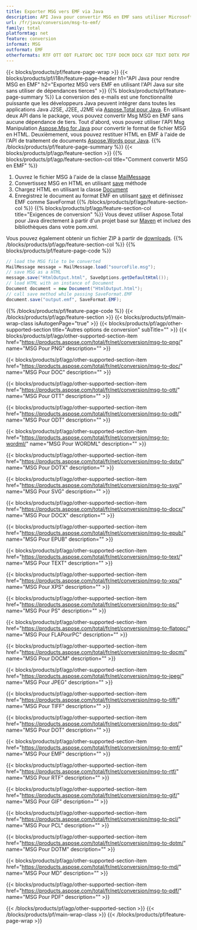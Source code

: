 ```yaml
---
title: Exporter MSG vers EMF via Java
description: API Java pour convertir MSG en EMF sans utiliser Microsoft Word ou Outlook
url: /fr/java/conversion/msg-to-emf/
family: total
platformtag: net
feature: conversion
informat: MSG
outformat: EMF
otherformats: RTF OTT ODT FLATOPC DOC TIFF DOCM DOCX GIF TEXT DOTX PDF SVG DOTM PNG PCL JPEG EMF DOT PS MD EPUB XPS WORDML
---
```

{{< blocks/products/pf/feature-page-wrap >}}
{{< blocks/products/pf/i18n/feature-page-header h1="API Java pour rendre MSG en EMF" h2="Exportez MSG vers EMF en utilisant l'API Java sur site sans utiliser de dépendances tierces" >}}
{{% blocks/products/pf/feature-page-summary %}}
La conversion des e-mails est une fonctionnalité puissante que les développeurs Java peuvent intégrer dans toutes les applications Java J2SE, J2EE, J2ME via [Aspose.Total pour Java](https://products.aspose.com/total/java/). En utilisant deux API dans le package, vous pouvez convertir Msg MSG en EMF sans aucune dépendance de tiers. Tout d'abord, vous pouvez utiliser l'API Msg Manipulation [Aspose.Msg for Java](https://products.aspose.com/msg/java/) pour convertir le format de fichier MSG en HTML. Deuxièmement, vous pouvez restituer HTML en EMF à l'aide de l'API de traitement de documents [Aspose.Words pour Java](https://products.aspose.com/words/java/).
{{% /blocks/products/pf/feature-page-summary  %}}
{{< blocks/products/pf/agp/feature-section >}}
{{% blocks/products/pf/agp/feature-section-col title="Comment convertir MSG en EMF" %}}
1. Ouvrez le fichier MSG à l'aide de la classe [MailMessage](https://apireference.aspose.com/msg/java/com.aspose.msg/mailmessage)
2. Convertissez MSG en HTML en utilisant [save](https://apireference.aspose.com/msg/java/com.aspose.msg/MailMessage#save(java.io.OutputStream,%20com.aspose.msg.SaveOptions)) méthode
3. Chargez HTML en utilisant la classe [Document](https://apireference.aspose.com/words/java/com.aspose.words/Document)
4. Enregistrez le document au format EMF en utilisant [save](https://apireference.aspose.com/words/java/com.aspose.words/Document#save(java.lang.String,com.aspose.words.SaveOptions)) et définissez EMF comme SaveFormat
{{% /blocks/products/pf/agp/feature-section-col %}}
{{% blocks/products/pf/agp/feature-section-col title="Exigences de conversion" %}}
Vous devez utiliser Aspose.Total pour Java directement à partir d'un projet basé sur [Maven](https://repository.aspose.com/webapp/#/artifacts/browse/tree/General/repo/com/aspose/aspose-total) et incluez des bibliothèques dans votre pom.xml.

Vous pouvez également obtenir un fichier ZIP à partir de [downloads](https://downloads.aspose.com/total/java).
{{% /blocks/products/pf/agp/feature-section-col %}}
{{% blocks/products/pf/feature-page-code %}}
```cs
// load the MSG file to be converted
MailMessage message = MailMessage.load("sourceFile.msg"); 
// save MSG as a HTML 
message.save("HtmlOutput.html", SaveOptions.getDefaultHtml());
// load HTML with an instance of Document
Document document = new Document("HtmlOutput.html");
// call save method while passing SaveFormat.EMF
document.save("output.emf", SaveFormat.EMF);   
```
{{% /blocks/products/pf/feature-page-code %}}
{{< /blocks/products/pf/agp/feature-section >}}
{{< blocks/products/pf/main-wrap-class isAutogenPage="true" >}}
{{< blocks/products/pf/agp/other-supported-section title="Autres options de conversion" subTitle="" >}}
{{< blocks/products/pf/agp/other-supported-section-item href="https://products.aspose.com/total/fr/net/conversion/msg-to-png/" name="MSG Pour PNG" description="" >}}

{{< blocks/products/pf/agp/other-supported-section-item href="https://products.aspose.com/total/fr/net/conversion/msg-to-doc/" name="MSG Pour DOC" description="" >}}

{{< blocks/products/pf/agp/other-supported-section-item href="https://products.aspose.com/total/fr/net/conversion/msg-to-ott/" name="MSG Pour OTT" description="" >}}

{{< blocks/products/pf/agp/other-supported-section-item href="https://products.aspose.com/total/fr/net/conversion/msg-to-odt/" name="MSG Pour ODT" description="" >}}

{{< blocks/products/pf/agp/other-supported-section-item href="https://products.aspose.com/total/fr/net/conversion/msg-to-wordml/" name="MSG Pour WORDML" description="" >}}

{{< blocks/products/pf/agp/other-supported-section-item href="https://products.aspose.com/total/fr/net/conversion/msg-to-dotx/" name="MSG Pour DOTX" description="" >}}

{{< blocks/products/pf/agp/other-supported-section-item href="https://products.aspose.com/total/fr/net/conversion/msg-to-svg/" name="MSG Pour SVG" description="" >}}

{{< blocks/products/pf/agp/other-supported-section-item href="https://products.aspose.com/total/fr/net/conversion/msg-to-docx/" name="MSG Pour DOCX" description="" >}}

{{< blocks/products/pf/agp/other-supported-section-item href="https://products.aspose.com/total/fr/net/conversion/msg-to-epub/" name="MSG Pour EPUB" description="" >}}

{{< blocks/products/pf/agp/other-supported-section-item href="https://products.aspose.com/total/fr/net/conversion/msg-to-text/" name="MSG Pour TEXT" description="" >}}

{{< blocks/products/pf/agp/other-supported-section-item href="https://products.aspose.com/total/fr/net/conversion/msg-to-xps/" name="MSG Pour XPS" description="" >}}

{{< blocks/products/pf/agp/other-supported-section-item href="https://products.aspose.com/total/fr/net/conversion/msg-to-ps/" name="MSG Pour PS" description="" >}}

{{< blocks/products/pf/agp/other-supported-section-item href="https://products.aspose.com/total/fr/net/conversion/msg-to-flatopc/" name="MSG Pour FLAPourPC" description="" >}}

{{< blocks/products/pf/agp/other-supported-section-item href="https://products.aspose.com/total/fr/net/conversion/msg-to-docm/" name="MSG Pour DOCM" description="" >}}

{{< blocks/products/pf/agp/other-supported-section-item href="https://products.aspose.com/total/fr/net/conversion/msg-to-jpeg/" name="MSG Pour JPEG" description="" >}}

{{< blocks/products/pf/agp/other-supported-section-item href="https://products.aspose.com/total/fr/net/conversion/msg-to-tiff/" name="MSG Pour TIFF" description="" >}}

{{< blocks/products/pf/agp/other-supported-section-item href="https://products.aspose.com/total/fr/net/conversion/msg-to-dot/" name="MSG Pour DOT" description="" >}}

{{< blocks/products/pf/agp/other-supported-section-item href="https://products.aspose.com/total/fr/net/conversion/msg-to-emf/" name="MSG Pour EMF" description="" >}}

{{< blocks/products/pf/agp/other-supported-section-item href="https://products.aspose.com/total/fr/net/conversion/msg-to-rtf/" name="MSG Pour RTF" description="" >}}

{{< blocks/products/pf/agp/other-supported-section-item href="https://products.aspose.com/total/fr/net/conversion/msg-to-gif/" name="MSG Pour GIF" description="" >}}

{{< blocks/products/pf/agp/other-supported-section-item href="https://products.aspose.com/total/fr/net/conversion/msg-to-pcl/" name="MSG Pour PCL" description="" >}}

{{< blocks/products/pf/agp/other-supported-section-item href="https://products.aspose.com/total/fr/net/conversion/msg-to-dotm/" name="MSG Pour DOTM" description="" >}}

{{< blocks/products/pf/agp/other-supported-section-item href="https://products.aspose.com/total/fr/net/conversion/msg-to-md/" name="MSG Pour MD" description="" >}}

{{< blocks/products/pf/agp/other-supported-section-item href="https://products.aspose.com/total/fr/net/conversion/msg-to-pdf/" name="MSG Pour PDF" description="" >}}


{{< /blocks/products/pf/agp/other-supported-section >}}
{{< /blocks/products/pf/main-wrap-class >}}
{{< /blocks/products/pf/feature-page-wrap >}}